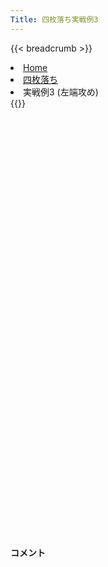 ```yaml
---
Title: 四枚落ち実戦例3
---
```

{{< breadcrumb >}}
  <li class="breadcrumb-item"><a href="/shogi-beginners/">Home</a></li>
  <li class="breadcrumb-item"><a href="/shogi-beginners/4mai/">四枚落ち</a></li>
  <li class="breadcrumb-item active" aria-current="page">実戦例3 (左端攻め)</li>
{{</ breadcrumb >}}
<div class="row pt-3">
  <div class="col-lg-1"></div>
  <div class="col-sm" tabindex="-1">
    <script id="example-kif" type="kif">
手合割：四枚落ち
下手：下手
上手：上手
手数----指手---------消費時間--
*<ruby>左端<rt>ひだりはし</rt></ruby><ruby>攻<rt>せ</rt></ruby>めの<ruby>勝<rt>か</rt></ruby>ち<ruby>方<rt>かた</rt></ruby>をおぼえましょう。
*<div class="text-center"><img class="img-fluid pt-3 w-50" src="/shogi-beginners/img/cat24.png"></div>
   1 ６二銀(71)
*これから<ruby>並<rt>なら</rt></ruby>べる<ruby>左端<rt>ひだりはし</rt></ruby><ruby>攻<rt>せ</rt></ruby>め<ruby>定跡<rt>じょうせき</rt></ruby>は<ruby>勝<rt>か</rt></ruby>ち<ruby>切<rt>き</rt></ruby>るのが<ruby>大変<rt>たいへん</rt></ruby>なので、あまりおすすめしません。
   2 ７六歩(77)
   3 ５四歩(53)
   4 ２六歩(27)
   5 ５三銀(62)
   6 ２五歩(26)
   7 ３二金(41)
   8 ２四歩(25)
   9 同　歩(23)
  10 同　飛(28)
  11 ２三歩打
  12 ２八飛(24)
  13 ５二玉(51)
  14 ９六歩(97)
*<ruby>上手<rt>うわて</rt></ruby>の<ruby>駒<rt>こま</rt></ruby>が<ruby>右<rt>みぎ</rt></ruby>に<ruby>偏<rt>かたよ</rt></ruby>っているので、<ruby>左端<rt>ひだりはし</rt></ruby>から<ruby>攻<rt>せ</rt></ruby>めてみます。
  15 ７四歩(73)
  16 ９五歩(96)
  17 ７二金(61)
  18 ９四歩(95)
  19 同　歩(93)
  20 ９二歩打
*２<ruby>筋<rt>すじ</rt></ruby>で<ruby>手<rt>て</rt></ruby>に<ruby>入<rt>い</rt></ruby>れた<ruby>歩<rt>ふ</rt></ruby>で、と<ruby>金<rt>きん</rt></ruby><ruby>作<rt>つく</rt></ruby>りを<ruby>目<rt>め</rt></ruby><ruby>指<rt>ざ</rt></ruby>します。
  21 ７三桂(81)
  22 ９一歩成(92)
  23 ８二金(72)
  24 ６六角(88)
*☗<ruby>９四<rt>きゅうよん</rt></ruby><ruby>香<rt>きょう</rt></ruby>をねらいます。
  25 ６四銀(53)
*<ruby>油断<rt>ゆだん</rt></ruby>のならない<ruby>手<rt>て</rt></ruby>で、☗<ruby>９四<rt>きゅうよん</rt></ruby><ruby>香<rt>きょう</rt></ruby>は☖<ruby>６五<rt>ろくごー</rt></ruby><ruby>銀<rt>ぎん</rt></ruby>で<ruby>困<rt>こま</rt></ruby>ります。
  26 ９八飛(28)
*<ruby>仕方<rt>しかた</rt></ruby>ないので☗<ruby>９八<rt>きゅうはち</rt></ruby><ruby>飛<rt>ひ</rt></ruby>から、<ruby>強行<rt>きょうこう</rt></ruby><ruby>突破<rt>とっぱ</rt></ruby>します。
  27 ６五銀(64)
  28 ９四飛(98)
  29 ６六銀(65)
  30 ９二と(91)
  31 ６七銀成(66)
  32 ８二と(92)
*<ruby>飛車<rt>ひしゃ</rt></ruby>は<ruby>成<rt>な</rt></ruby>れそうですが、<ruby>銀桂<rt>ぎんけい</rt></ruby>をさばかれ<ruby>角<rt>かく</rt></ruby>も<ruby>取<rt>と</rt></ruby>られているので、ギリギリの<ruby>変化<rt>へんか</rt></ruby>です。
  33 ６五桂(73)
*<ruby>問題<rt>もんだい</rt></ruby>: <ruby>次<rt>つぎ</rt></ruby>の<ruby>手<rt>て</rt></ruby>を<ruby>考<rt>かんが</rt></ruby>えてみましょう。
*<div><img class="img-fluid" src="/shogi-beginners/img/cat2.png"></div>
  34 ６八銀(79)
*<ruby>次<rt>つぎ</rt></ruby>に☖<ruby>５七<rt>ごーなな</rt></ruby><ruby>桂<rt>けい</rt></ruby><ruby>不成<rt>ふなり</rt></ruby>とされると<ruby>大変<rt>たいへん</rt></ruby>です。それを<ruby>防<rt>ふせ</rt></ruby>ぐ<ruby>絶対手<rt>ぜったいしゅ</rt></ruby>です。
  35 ５七桂成(65)
  36 ６七銀(68)
  37 同　成桂(57)
  38 ６八歩打
*ていねいに<ruby>駒<rt>こま</rt></ruby>を<ruby>追<rt>お</rt></ruby>い<ruby>返<rt>かえ</rt></ruby>しておきます。
  39 ５七成桂(67)
*<ruby>問題<rt>もんだい</rt></ruby>: <ruby>次<rt>つぎ</rt></ruby>の<ruby>手<rt>て</rt></ruby>を<ruby>考<rt>かんが</rt></ruby>えてみましょう。
*<div><img class="img-fluid" src="/shogi-beginners/img/cat2.png"></div>
  40 ７四飛(94)
*☗<ruby>５四<rt>ごーよん</rt></ruby><ruby>飛<rt>ひ</rt></ruby>もねらっており、☗<ruby>９二<rt>きゅうにい</rt></ruby><ruby>飛成<rt>ひなり</rt></ruby>よりいいです。
  41 ５三玉(52)
*<ruby>問題<rt>もんだい</rt></ruby>: <ruby>次<rt>つぎ</rt></ruby>の<ruby>手<rt>て</rt></ruby>を<ruby>考<rt>かんが</rt></ruby>えてみましょう。
*<div><img class="img-fluid" src="/shogi-beginners/img/cat2.png"></div>
  42 ４五銀打
*<ruby>逃<rt>に</rt></ruby>げ<ruby>道<rt>みち</rt></ruby>をふさぎながら☗<ruby>５四<rt>ごーよん</rt></ruby><ruby>飛<rt>ひ</rt></ruby>をねらった<ruby>好手<rt>こうしゅ</rt></ruby>です。
  43 ３四歩(33)
*<ruby>問題<rt>もんだい</rt></ruby>: <ruby>次<rt>つぎ</rt></ruby>の<ruby>手<rt>て</rt></ruby>を<ruby>考<rt>かんが</rt></ruby>えてみましょう。<ruby>難問<rt>なんもん</rt></ruby>。
*<div><img class="img-fluid" src="/shogi-beginners/img/cat2.png"></div>
  44 ７二飛成(74)
*ノータイムで☗<ruby>５四<rt>ごーよん</rt></ruby><ruby>飛<rt>ひ</rt></ruby>は、☖<ruby>４二<rt>よんにい</rt></ruby><ruby>玉<rt>ぎょく</rt></ruby>☗<ruby>５七<rt>ごーなな</rt></ruby><ruby>飛<rt>ひ</rt></ruby>☖<ruby>６六角<rt>ろくろくかく</rt></ruby>で<ruby>大変<rt>たいへん</rt></ruby>です。またどこかで☖<ruby>３三<rt>さんさん</rt></ruby><ruby>玉<rt>ぎょく</rt></ruby>とされると、<ruby>上手<rt>うわて</rt></ruby><ruby>玉<rt>ぎょく</rt></ruby>がつかまりません。<ruby>逃<rt>に</rt></ruby>げ<ruby>道<rt>みち</rt></ruby>をふさぐ☗<ruby>７二<rt>ななにい</rt></ruby><ruby>飛成<rt>ひなり</rt></ruby>が<ruby>絶妙手<rt>ぜつみょうしゅ</rt></ruby>です。
  45 ５二銀打
*☖<ruby>４二金<rt>よんにいきん</rt></ruby>は☗<ruby>５五金<rt>ごーごーきん</rt></ruby>で<ruby>受<rt>う</rt></ruby>けなしなので、これしか<ruby>手<rt>て</rt></ruby>がありません。
  46 ５四銀(45)
  47 同　玉(53)
  48 ５二龍(72)
  49 ５三歩打
  50 ４六銀打
  51 ６六角打
  52 ７七金打
  53 １一角(66)
  54 ５七銀(46)
  55 ４四玉(54)
*<ruby>問題<rt>もんだい</rt></ruby>: <ruby>次<rt>つぎ</rt></ruby>の<ruby>手<rt>て</rt></ruby>を<ruby>考<rt>かんが</rt></ruby>えてみましょう。<ruby>難問<rt>なんもん</rt></ruby>。
*<div><img class="img-fluid" src="/shogi-beginners/img/cat2.png"></div>
  56 ２二歩打
*<ruby>王<rt>おう</rt></ruby>の<ruby>逃<rt>に</rt></ruby>げ<ruby>道<rt>みち</rt></ruby>をふさぐ<ruby>好手<rt>こうしゅ</rt></ruby>です。
  57 同　角(11)
  58 ４六銀(57)
  59 ２四歩(23)
  60 ２三歩打
  61 １一角(22)
  62 ４五桂打
  63 ３五歩(34)
  64 ５三桂成(45)
  65 ５六歩打
  66 ６七金(77)
  67 ３四玉(44)
  68 ４三成桂(53)
  69 同　金(32)
  70 ３五銀(46)
  71 ３三玉(34)
  72 １二龍(52)
  73 ５五桂打
  74 １一龍(12)
  75 ６七桂(55)
  76 同　歩(68)
  77 ５七歩成(56)
  78 ２一龍(11)
  79 ４二玉(33)
  80 ７五角打
*こまで<ruby>進<rt>すす</rt></ruby>んでやっと<ruby>勝<rt>か</rt></ruby>ちが<ruby>見<rt>み</rt></ruby>えてきました。
  81 ６四歩(63)
  82 ５七角(75)
  83 ５六歩打
  84 ９三角成(57)
  85 ５七金打
  86 ２二歩成(23)
  87 ５二玉(42)
  88 ３一龍(21)
  89 ６五歩(64)
  90 ６四桂打
  91 ６二玉(52)
  92 ７二と(82)
  93 ６三玉(62)
  94 ５二銀打
  95 ６四玉(63)
  96 ７五馬(93)
  97 ５五玉(64)
  98 ４六銀(35)
  99 ４四玉(55)
 100 ３五龍(31)
 101 ５四玉(44)
 102 ４五龍(35)
 *ぬるい<ruby>手<rt>て</rt></ruby>は<ruby>指<rt>さ</rt></ruby>せず、また<ruby>手<rt>て</rt></ruby>も<ruby>難<rt>むずか</rt></ruby>しいので<ruby>左端<rt>ひだりはし</rt></ruby><ruby>攻<rt>せ</rt></ruby>めはおすすめしません。わかりやすい<ruby>変化<rt>へんか</rt></ruby>を<ruby>選<rt>えら</rt></ruby>ぶことも<ruby>大切<rt>たいせつ</rt></ruby>です。
 103 投了
*<a href="/shogi-beginners/4mai/example4/">
*<ruby>次<rt>つぎ</rt></ruby>の<ruby>棋譜<rt>きふ</rt></ruby>を<ruby>見<rt>み</rt></ruby>よう！
*<div class="text-center"><img class="img-fluid pt-3 w-50" src="/shogi-beginners/img/cat1.png"></div></a>
まで102手で下手の勝ち
    </script>
    <svg id="example" xmlns="http://www.w3.org/2000/svg" viewBox="0,0,400,540"></svg>
  </div>
  <div class="col-sm">
    <h4 class="pt-3">コメント</h4>
    <div id="comment"></div>
  </div>
  <div class="col-lg-1"></div>
</div>
